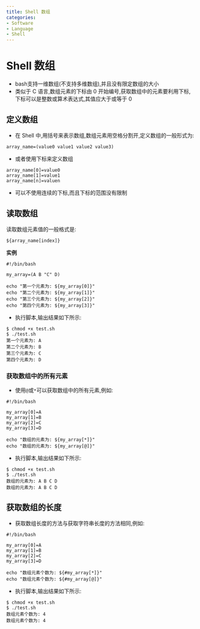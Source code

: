 ```yaml
---
title: Shell 数组
categories:
- Software
- Language
- Shell
---
```

# Shell 数组

- bash支持一维数组(不支持多维数组),并且没有限定数组的大小
- 类似于 C 语言,数组元素的下标由 0 开始编号,获取数组中的元素要利用下标,下标可以是整数或算术表达式,其值应大于或等于 0

## 定义数组

- 在 Shell 中,用括号来表示数组,数组元素用空格分割开,定义数组的一般形式为:

```shell
array_name=(value0 value1 value2 value3)
```

- 或者使用下标来定义数组

```shell
array_name[0]=value0
array_name[1]=value1
array_name[n]=valuen
```

- 可以不使用连续的下标,而且下标的范围没有限制

## 读取数组

读取数组元素值的一般格式是:

```
${array_name[index]}
```

**实例**

```shell
#!/bin/bash

my_array=(A B "C" D)

echo "第一个元素为: ${my_array[0]}"
echo "第二个元素为: ${my_array[1]}"
echo "第三个元素为: ${my_array[2]}"
echo "第四个元素为: ${my_array[3]}"
```

- 执行脚本,输出结果如下所示:

```shell
$ chmod +x test.sh
$ ./test.sh
第一个元素为: A
第二个元素为: B
第三个元素为: C
第四个元素为: D
```

### 获取数组中的所有元素

- 使用`@`或`*`可以获取数组中的所有元素,例如:

```shell
#!/bin/bash

my_array[0]=A
my_array[1]=B
my_array[2]=C
my_array[3]=D

echo "数组的元素为: ${my_array[*]}"
echo "数组的元素为: ${my_array[@]}"
```

- 执行脚本,输出结果如下所示:

```shell
$ chmod +x test.sh
$ ./test.sh
数组的元素为: A B C D
数组的元素为: A B C D
```

## 获取数组的长度

- 获取数组长度的方法与获取字符串长度的方法相同,例如:

```shell
#!/bin/bash

my_array[0]=A
my_array[1]=B
my_array[2]=C
my_array[3]=D

echo "数组元素个数为: ${#my_array[*]}"
echo "数组元素个数为: ${#my_array[@]}"
```

- 执行脚本,输出结果如下所示:

```shell
$ chmod +x test.sh
$ ./test.sh
数组元素个数为: 4
数组元素个数为: 4
```